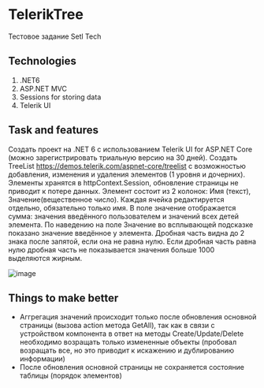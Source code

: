 # TelerikTree
Тестовое задание Setl Tech

## Technologies
1. .NET6
2. ASP.NET MVC
3. Sessions for storing data
4. Telerik UI

## Task and features
Создать проект на .NET 6 с использованием Telerik UI for ASP.NET Core (можно зарегистрировать триальную версию на 30 дней). Создать TreeList https://demos.telerik.com/aspnet-core/treelist с возможностью добавления, изменения и удаления элементов (1 уровня и дочерних). Элементы хранятся в httpContext.Session, обновление страницы не приводит к потере данных. Элемент состоит из 2 колонок: Имя (текст), Значение(вещественное число). Каждая ячейка редактируется отдельно, обязательно только имя. В поле значение отображается сумма: значения введённого пользователем и значений всех детей элемента. По наведению на поле Значение во всплывающей подсказке показано значение введённое у элемента.
Дробная часть видна до 2 знака после запятой, если она не равна нулю. Если дробная часть равна нулю дробная часть не показывается значения больше 1000 выделяются жирным.


![image](https://github.com/user-attachments/assets/c191d399-7ec3-4f9d-8418-d60c8eb50cd9)

## Things to make better
- Аггрегация значений происходит только после обновления основной страницы (вызова action метода GetAll), так как в связи с устройством компонента в ответ на методы Create/Update/Delete необходимо возращать только измененные объекты (пробовал возращать все, но это приводит к искажению и дублированию информации)
- После обновления основной страницы не сохраняется состояние таблицы (порядок элементов)
